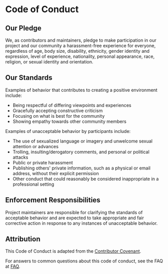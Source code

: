 # Code of Conduct

## Our Pledge

We, as contributors and maintainers, pledge to make participation in our project and our community a harassment-free experience for everyone, regardless of age, body size, disability, ethnicity, gender identity and expression, level of experience, nationality, personal appearance, race, religion, or sexual identity and orientation.

## Our Standards

Examples of behavior that contributes to creating a positive environment include:

- Being respectful of differing viewpoints and experiences
- Gracefully accepting constructive criticism
- Focusing on what is best for the community
- Showing empathy towards other community members

Examples of unacceptable behavior by participants include:

- The use of sexualized language or imagery and unwelcome sexual attention or advances
- Trolling, insulting/derogatory comments, and personal or political attacks
- Public or private harassment
- Publishing others' private information, such as a physical or email address, without their explicit permission
- Other conduct that could reasonably be considered inappropriate in a professional setting

## Enforcement Responsibilities

Project maintainers are responsible for clarifying the standards of acceptable behavior and are expected to take appropriate and fair corrective action in response to any instances of unacceptable behavior.

## Attribution

This Code of Conduct is adapted from the [Contributor Covenant](https://www.contributor-covenant.org/version/2/0/code_of_conduct.html).

For answers to common questions about this code of conduct, see the FAQ at [FAQ](FAQ.md).
